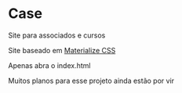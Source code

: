# Case
Site para associados e cursos

Site baseado em <a href="http://materializecss.com/" target="_blank">Materialize CSS</a>

Apenas abra o index.html

Muitos planos para esse projeto ainda estão por vir
